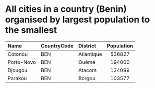 # All cities in a country (Benin) organised by largest population to the smallest

| Name | CountryCode | District | Population |
| :--- | :--- | :--- | :---: |
|Cotonou|BEN|Atlantique|536827|
|Porto-Novo|BEN|Ouémé|194000|
|Djougou|BEN|Atacora|134099|
|Parakou|BEN|Borgou|103577|
